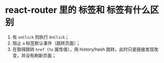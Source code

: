 # react-router 里的 <Link> 标签和 <a> 标签有什么区别

1. 有 `onClick` 则执行 `OnClick`；
2. 阻止 `a` 标签默认事件（跳转页面）；
3. 在取得跳转 `href`（`to` 属性值），用 history/hash 跳转，此时只是链接发现改变，并没有刷新页面；